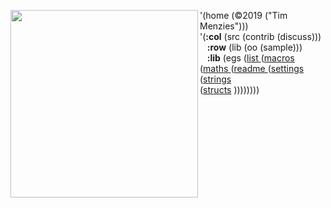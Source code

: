 <img align=left 
     width=300
     src="http://bilfp.wdfiles.com/local--files/common-lisp/common-lisp-logo.png">
'(home (©2019 ("Tim Menzies"))) <br>
'(<b>:col</b> (src (contrib (discuss)))<br>
&nbsp;&nbsp; <b>:row</b> (lib (oo (sample)))<br>
&nbsp;&nbsp; <b>:lib</b> (egs ([list ](/src/tiny/lib/list.lisp) 
                              ([macros ](/src/tiny/lib/macros.lisp) 
                              ([maths ](/src/tiny/lib/maths.lisp) 
                              ([readme ](/src/tiny/lib/readme.lisp) 
                              ([settings](/src/tiny/lib/settings.lisp) 
                              ([strings](/src/tiny/lib/strings.lisp)  
                              ([structs](/src/tiny/lib/structs.lisp) 
                              ))))))))
<br clear=all>


